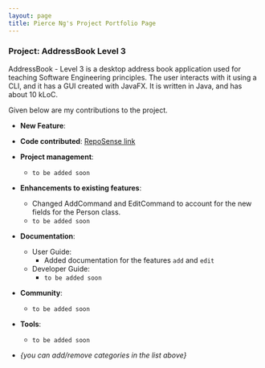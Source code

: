 ```yaml
---
layout: page
title: Pierce Ng's Project Portfolio Page
---
```


### Project: AddressBook Level 3

AddressBook - Level 3 is a desktop address book application used for teaching Software Engineering principles. The user interacts with it using a CLI, and it has a GUI created with JavaFX. It is written in Java, and has about 10 kLoC.

Given below are my contributions to the project.

* **New Feature**: 

* **Code contributed**: [RepoSense link](https://nus-cs2103-ay2223s2.github.io/tp-dashboard/?search=igezt&breakdown=true)

* **Project management**:
  * `to be added soon`

* **Enhancements to existing features**:
  * Changed AddCommand and EditCommand to account for the new fields for the Person class. 
  * `to be added soon`

* **Documentation**:
  * User Guide:
    * Added documentation for the features `add` and `edit` 
  * Developer Guide:
    * `to be added soon`

* **Community**:
  * `to be added soon`

* **Tools**:
  * `to be added soon`

* _{you can add/remove categories in the list above}_
